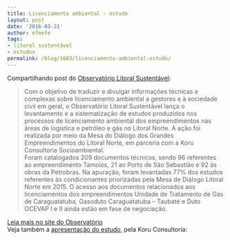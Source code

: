```yaml
---
title: Licenciamento ambiental - estudo
layout: post
date: '2016-03-21'
author: efeefe
tags:
- litoral sustentável
- estudos
permalink: /blog/1603/licenciamento-ambiental-estudo/
---
```


Compartilhando post do [Observatório Litoral Sustentável](http://litoralsustentavel.org.br/noticias-sobre-o-projeto/observatorio-divulga-levantamento-sobre-licenciamento-ambiental/ "http://litoralsustentavel.org.br/noticias-sobre-o-projeto/observatorio-divulga-levantamento-sobre-licenciamento-ambiental/"):

> Com o objetivo de traduzir e divulgar informações técnicas e complexas sobre licenciamento ambiental a gestores e à sociedade civil em geral, o Observatório Litoral Sustentável lança o levantamento e a sistematização de estudos produzidos nos processos de licenciamento ambiental dos empreendimentos nas áreas de logística e petróleo e gás no Litoral Norte. A ação foi realizada por meio da Mesa do Diálogo dos Grandes Empreendimentos do Litoral Norte, em parceria com a Koru Consultoria Socioambiental.  
> Foram catalogados 209 documentos técnicos, sendo 96 referentes ao empreendimento Tamoios, 21 ao Porto de São Sebastião e 92 às obras da Petrobras. Na apuração, foram levantadas 77% dos estudos referentes às condicionantes priorizadas pela Mesa de Diálogo Litoral Norte em 2015. O acesso aos documentos relacionados aos licenciamentos dos empreendimentos Unidade de Tratamento de Gás de Caraguatatuba, Gasoduto Caraguatatuba – Taubaté e Duto OCEVAP I e II ainda estão em fase de negociação.

[Leia mais no site do Observatório](http://litoralsustentavel.org.br/noticias-sobre-o-projeto/observatorio-divulga-levantamento-sobre-licenciamento-ambiental/ "http://litoralsustentavel.org.br/noticias-sobre-o-projeto/observatorio-divulga-levantamento-sobre-licenciamento-ambiental/")  
Veja também a [apresentação do estudo](http://litoralsustentavel.org.br/apresentacoes/apresentacao-banco-de-estudos-dos-processos-de-licenciamento-ambiental/ "http://litoralsustentavel.org.br/apresentacoes/apresentacao-banco-de-estudos-dos-processos-de-licenciamento-ambiental/"), pela Koru Consultoria: